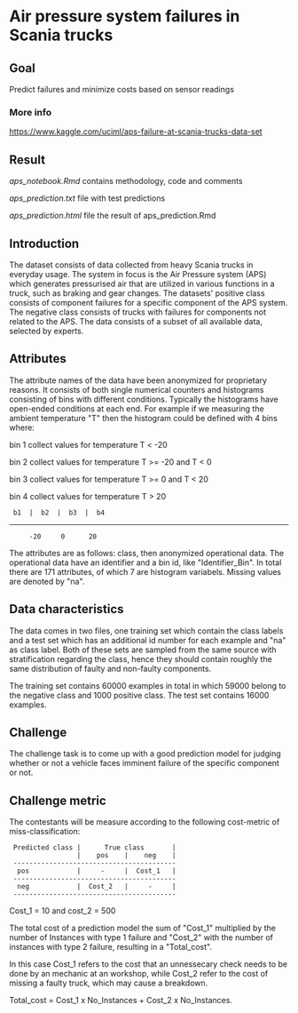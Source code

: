 # Air pressure system failures in Scania trucks

## Goal
Predict failures and minimize costs based on sensor readings

### More info 
https://www.kaggle.com/uciml/aps-failure-at-scania-trucks-data-set

## Result
 *aps_notebook.Rmd* contains methodology, code and comments
 
 *aps_prediction.txt* file with test predictions
 
 *aps_prediction.html* file the result of aps_prediction.Rmd


## Introduction

The dataset consists of data collected from heavy Scania trucks in everyday usage. The system in focus is the Air Pressure system (APS) which generates pressurised air that are utilized in various functions in a truck, such as braking and gear changes. The datasets' positive class consists of component failures for a specific component of the APS system. The negative class consists of trucks with failures for components not related to the APS. The data consists of a subset of all available data, selected by experts.     

## Attributes

The attribute names of the data have been anonymized for proprietary reasons. It consists of both single numerical counters and histograms consisting of bins with different conditions. Typically the histograms have open-ended conditions at each end. For example if we measuring the ambient temperature "T" then the histogram could be defined with 4 bins where: 

   bin 1 collect values for temperature T < -20 
   
   bin 2 collect values for temperature T >= -20 and T < 0     
   
   bin 3 collect values for temperature T >= 0 and T < 20  
   
   bin 4 collect values for temperature T > 20 

     b1  |  b2  |  b3  |  b4  
   ----------------------------- 
         -20     0      20

The attributes are as follows: class, then anonymized operational data. The operational data have an identifier and a bin id, like "Identifier_Bin". In total there are 171 attributes, of which 7 are histogram variabels. Missing values are denoted by "na".

## Data characteristics

The data comes in two files, one training set which contain the class labels and a test set which has an additional id number for each example and "na" as class label. Both of these sets are sampled from the same source with stratification regarding the class, hence they should contain roughly the same distribution of faulty and non-faulty components.  

The training set contains 60000 examples in total in which 59000 belong to the negative class and 1000 positive class. The test set contains 16000 examples.

## Challenge
 
The challenge task is to come up with a good prediction model for judging whether or not a vehicle faces imminent failure of the specific component or not.

## Challenge metric  

The contestants will be measure according to the following cost-metric of miss-classification:

     Predicted class |      True class       |
                     |    pos    |    neg    |
     -----------------------------------------
      pos            |     -     |  Cost_1   |
     -----------------------------------------
      neg            |  Cost_2   |     -     |
     -----------------------------------------

Cost_1 = 10 and cost_2 = 500

The total cost of a prediction model the sum of "Cost_1" 
multiplied by the number of Instances with type 1 failure 
and "Cost_2" with the number of instances with type 2 failure, 
resulting in a "Total_cost".

In this case Cost_1 refers to the cost that an unnessecary 
check needs to be done by an mechanic at an workshop, while 
Cost_2 refer to the cost of missing a faulty truck, 
which may cause a breakdown.

Total_cost = Cost_1 x No_Instances + Cost_2 x No_Instances.
